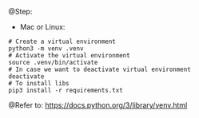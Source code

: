 @Step:
+ Mac or Linux:
```
# Create a virtual environment
python3 -m venv .venv
# Activate the virtual environment
source .venv/bin/activate
# In case we want to deactivate virtual environment
deactivate
# To install libs
pip3 install -r requirements.txt
```

@Refer to: https://docs.python.org/3/library/venv.html
